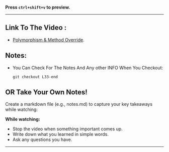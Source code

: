 **Press `ctrl+shift+v` to preview.**

---

## Link To The Video :

- [Polymorphism & Method Override](https://www.youtube.com/watch?v=V-CEhWbYDYY&list=PLDoPjvoNmBAy532K9M_fjiAmrJ0gkCyLJ&index=33).

## Notes:

- You Can Check For The Notes And Any other INFO When You Checkout:

  ```git
  git checkout L33-end
  ```

## OR Take Your Own Notes!

Create a markdown file (e.g., notes.md) to capture your key takeaways while watching:

**While watching:**

- Stop the video when something important comes up.
- Write down what you learned in simple words.
- Ask any questions you have.

---
